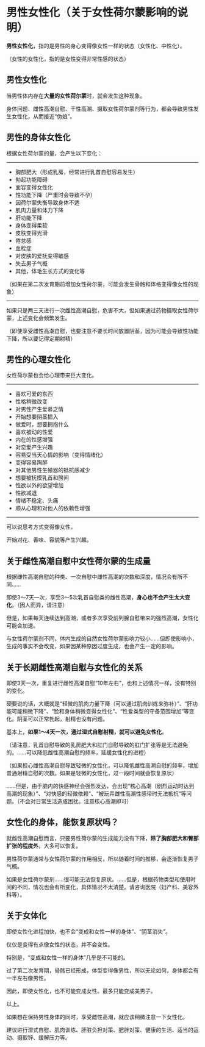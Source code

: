 # 男性女性化（关于女性荷尔蒙影响的说明） [​](#男性女性化-关于女性荷尔蒙影响的说明)

**男性女性化**，指的是男性的身心变得像女性一样的状态（女性化、中性化）。

（女性的女性化，指的是女性变得非常性感的状态）

## 男性女性化 [​](#男性女性化)

当男性体内存在**大量的女性荷尔蒙**时，就会发生这种现象。

身体问题、雌性高潮自慰、干性高潮、摄取女性荷尔蒙剂等行为，都会导致男性发生女性化，从而接近“伪娘”。

## 男性的身体女性化 [​](#男性的身体女性化)

根据女性荷尔蒙的量，会产生以下变化：

* * *

+   胸部肥大（形成乳房，经常进行乳首自慰容易发生）
+   勃起功能障碍
+   面容变得女性化
+   性功能下降（严重时会导致不孕）
+   因荷尔蒙失衡导致身体不适
+   肌肉力量和体力下降
+   肝功能下降
+   身体变得柔软
+   皮肤变得光滑
+   倦怠感
+   血栓症
+   对皮肤的爱抚变得敏感
+   失去男子气概
+   其他，体毛生长方式的变化等

（如果在第二次发育期前增加女性荷尔蒙，可能会发生骨骼和体格变得像女性的现象）

* * *

如果只是两三天进行一次雌性高潮自慰，危害不大，但如果通过药物摄取女性荷尔蒙，上述变化会频繁发生。

（即使享受雌性高潮自慰，也要注意不要长时间放置阴茎，因为可能会导致性功能下降，所以要记得定期射精）

## 男性的心理女性化 [​](#男性的心理女性化)

女性荷尔蒙也会给心理带来巨大变化。

* * *

+   喜欢可爱的东西
+   性格稍微改变
+   对男性产生爱慕之情
+   开始想要阴茎插入
+   做爱时，想要拥抱什么
+   喜欢被动的性爱
+   内在的性感增强
+   对恋爱产生兴趣
+   容易受当天心情的影响（变得情绪化）
+   变得容易陶醉
+   对其他男性生殖器的抵抗感减少
+   想要被抚摸乳首和胯间
+   性欲以外的欲望增加
+   性欲减退
+   情绪不稳定、头痛
+   顺从心理和对他人的依赖性增强

* * *

可以说思考方式变得像女性。

开始对花、香味、容貌等产生兴趣。

## 关于雌性高潮自慰中女性荷尔蒙的生成量 [​](#关于雌性高潮自慰中女性荷尔蒙的生成量)

根据雌性高潮自慰的种类、一次自慰中雌性高潮的次数和深度，情况会有所不同……

即使3～7天一次，享受3～5次乳首自慰类的雌性高潮，**身心也不会产生太大变化**。（因人而异，请注意）

但是，如果每天连续达到高潮，或者多次享受前列腺自慰带来的强烈高潮，女性化可能会加速。

与女性荷尔蒙剂不同，体内生成的自然女性荷尔蒙影响力较小……但即使影响小，生成的事实不会改变，如果因某种原因过度生成，也会产生一定的影响。

## 关于长期雌性高潮自慰与女性化的关系 [​](#关于长期雌性高潮自慰与女性化的关系)

即使3天一次，重复进行雌性高潮自慰“10年左右”，也和上述情况一样，没有特别的变化。

硬要说的话，大概就是“轻微的肌肉力量下降（可以通过肌肉训练来弥补）”、“肝功能可能稍微下降”、“脸和身体稍微变得女性化”、“性爱类型的守备范围增加”等变化。阴茎可以正常勃起，射精也没有问题。

基本上，**如果1～4天一次，通过湿式自慰射精，就可以避免女性化**。

（请注意，乳首自慰导致的乳房肥大和肛门自慰导致的肛门扩张等是无法避免的。……可以降低雌性高潮自慰的频率，延缓女性化的进程）

（如果担心雌性高潮自慰导致轻微的女性化，可以降低雌性高潮自慰的频率，增加普通射精自慰的次数。如果是轻微的女性化，过一段时间就会恢复原状）

……但是，由于脑内的快感神经会强烈发达，会出现“核心高潮（剧烈运动时达到高潮的现象）”、“对快感的轻微依赖”、“被玩弄雌性高潮性感带时无法抵抗”等问题。（不会对日常生活造成困扰。注意核心高潮即可）

## 女性化的身体，能恢复原状吗？ [​](#女性化的身体-能恢复原状吗)

就雌性高潮自慰而言，只要男性荷尔蒙的生成能力没有下降，**除了胸部肥大和臀部扩张的程度外**，大多可以恢复。

男性荷尔蒙通常与女性荷尔蒙的作用相反，所以随着时间的推移，会逐渐恢复男子气概。

如果是女性荷尔蒙剂……很可能无法恢复原状。……但是，根据药物类型和使用时间的不同，情况也会有所变化，具体情况不太清楚。请咨询医院（妇产科、美容外科等）。

## 关于女体化 [​](#关于女体化)

即使女性化进程加快，也不会“变成和女性一样的身体”、“阴茎消失”。

仅仅是变得有点像女性的状态，并不会变性。

特别是，“变成和女性一样的身体”几乎是不可能的。

过了第二次发育期，骨骼已经形成，体型变得像男性，所以无论如何，身体都会有一半左右像男性。

因此，即使女性化，也不可能变成女性。最多只能变成美男子。

以上。

如果想在保持男性身体的同时，享受雌性高潮，就应该稍微注意一下女性化。

建议进行湿式自慰、肌肉训练、肝脏负担对策、肥胖对策、健康的生活、适当的运动、摄取锌、缓解压力等。